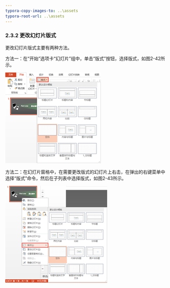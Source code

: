 ```yaml
---
typora-copy-images-to: ..\assets
typora-root-url: ..\assets
---
```


### **2.3.2**  **更改幻灯片版式**

更改幻灯片版式主要有两种方法。

方法一：在“开始”选项卡“幻灯片”组中，单击“版式”按钮，选择版式，如图2-42所示。

![图2-42](/assets/clip_image002-1565863012503.png)

方法二：在幻灯片窗格中，在需要更改版式的幻灯片上右击，在弹出的右键菜单中选择“版式”命令，然后在子列表中选择版式，如图2-43所示。

![图2-43](/assets/clip_image002-1565863034196.png)

